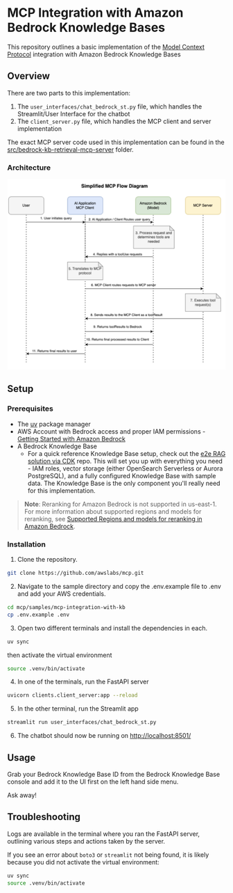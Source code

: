 # MCP Integration with Amazon Bedrock Knowledge Bases

This repository outlines a basic implementation of the [Model Context Protocol](https://modelcontextprotocol.io/) integration with Amazon Bedrock Knowledge Bases

## Overview

There are two parts to this implementation:

1. The `user_interfaces/chat_bedrock_st.py` file, which handles the Streamlit/User Interface for the chatbot
2. The `client_server.py` file, which handles the MCP client and server implementation

The exact MCP server code used in this implementation can be found in the [src/bedrock-kb-retrieval-mcp-server](https://github.com/awslabs/mcp/tree/main/src/bedrock-kb-retrieval-mcp-server) folder.

### Architecture

![Architecture](https://github.com/awslabs/mcp/blob/main/samples/mcp-integration-with-kb/assets/simplified-mcp-flow-diagram.png?raw=true)

## Setup

### Prerequisites

- The [uv](https://docs.astral.sh/uv/getting-started/installation/) package manager
- AWS Account with Bedrock access and proper IAM permissions - [Getting Started with Amazon Bedrock](https://docs.aws.amazon.com/bedrock/latest/userguide/getting-started.html)
- A Bedrock Knowledge Base
  - For a quick reference Knowledge Base setup, check out the [e2e RAG solution via CDK](https://github.com/aws-samples/amazon-bedrock-samples/tree/main/rag/knowledge-bases/features-examples/04-infrastructure/e2e_rag_using_bedrock_kb_cdk) repo. This will set you up with everything you need - IAM roles, vector storage (either OpenSearch Serverless or Aurora PostgreSQL), and a fully configured Knowledge Base with sample data. The Knowledge Base is the only component you'll really need for this implementation.

> **Note**: Reranking for Amazon Bedrock is not supported in us-east-1. For more information about supported regions and models for reranking, see [Supported Regions and models for reranking in Amazon Bedrock](https://docs.aws.amazon.com/bedrock/latest/userguide/rerank-supported.html).

### Installation

1. Clone the repository.

```bash
git clone https://github.com/awslabs/mcp.git
```

2. Navigate to the sample directory and copy the .env.example file to .env and add your AWS credentials.

```bash
cd mcp/samples/mcp-integration-with-kb
cp .env.example .env
```

3. Open two different terminals and install the dependencies in each.

```bash
uv sync
```

then activate the virtual environment

```bash
source .venv/bin/activate
```

4. In one of the terminals, run the FastAPI server

```bash
uvicorn clients.client_server:app --reload
```

5. In the other terminal, run the Streamlit app

```bash
streamlit run user_interfaces/chat_bedrock_st.py
```

6. The chatbot should now be running on [http://localhost:8501/](http://localhost:8501/)

## Usage

Grab your Bedrock Knowledge Base ID from the Bedrock Knowledge Base console and add it to the UI first on the left hand side menu.

Ask away!

## Troubleshooting

Logs are available in the terminal where you ran the FastAPI server, outlining various steps and actions taken by the server.

If you see an error about `boto3` or `streamlit` not being found, it is likely because you did not activate the virtual environment:

```bash
uv sync
source .venv/bin/activate
```
